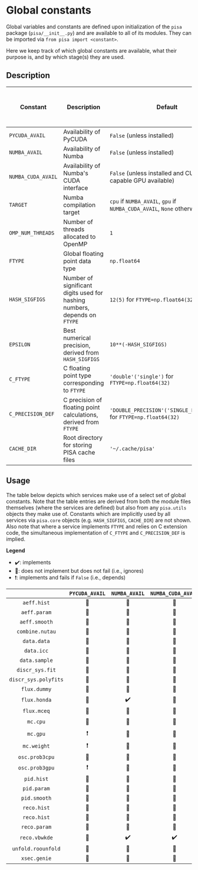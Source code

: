 # Global constants

Global variables and constants are defined upon initialization of the `pisa` package (`pisa/__init__.py`) and are available to all of its modules. They can be imported via `from pisa import <constant>`.

Here we keep track of which global constants are available, what their purpose is, and by which stage(s) they are used.

## Description

| Constant           | Description                                                                      | Default                                         | Overwritten by environment variables (priority indicated where necessary) |
| ---                | ---                                                                              | ---                                             | ---                |
| `PYCUDA_AVAIL`     | Availability of PyCUDA                                                           | `False` (unless installed)                      | |
| `NUMBA_AVAIL`      | Availability of Numba                                                            | `False` (unless installed)                      | |
| `NUMBA_CUDA_AVAIL` | Availability of Numba's CUDA interface                                           | `False` (unless installed and CUDA-capable GPU available)                      | |
| `TARGET`           | Numba compilation target                                                         | `cpu` if `NUMBA_AVAIL`, `gpu` if `NUMBA_CUDA_AVAIL`, `None` otherwise | `PISA_TARGET` |
| `OMP_NUM_THREADS`  | Number of threads allocated to OpenMP                                            | `1`                                             | `OMP_NUM_THREADS`                 |
| `FTYPE`            | Global floating point data type                                                  | `np.float64`                                    | `PISA_FTYPE`                      |
| `HASH_SIGFIGS`     | Number of significant digits used for hashing numbers, depends on `FTYPE`        | `12(5)` for `FTYPE=np.float64(32)`              | |
| `EPSILON`          | Best numerical precision, derived from `HASH_SIGFIGS`                            | `10**(-HASH_SIGFIGS)`                           | |
| `C_FTYPE`          | C floating point type corresponding to `FTYPE`                                   | `'double'('single')` for `FTYPE=np.float64(32)` | |
| `C_PRECISION_DEF`  | C precision of floating point calculations, derived from `FTYPE`                 | `'DOUBLE_PRECISION'('SINGLE_PRECISION')` for `FTYPE=np.float64(32)`       |                                   |
| `CACHE_DIR`        | Root directory for storing PISA cache files                                      | `'~/.cache/pisa'`                               | 1.`PISA_CACHE_DIR`, 2.`XDG_CACHE_HOME/pisa`|

## Usage
The table below depicts which services make use of a select set of global constants. Note that the table entries are derived from both the module files themselves (where the services are defined) but also from any `pisa.utils` objects they make use of. Constants which are implicitly used by all services via `pisa.core` objects (e.g. `HASH_SIGFIGS`, `CACHE_DIR`) are not shown. Also note that where a service implements `FTYPE` and relies on C extension code, the simultaneous implementation of `C_FTYPE` and `C_PRECISION_DEF` is implied.

**Legend**
- :heavy_check_mark:: implements
- :black_square_button:: does not implement but does not fail (i.e., ignores)
- :heavy_exclamation_mark:: implements and fails if `False` (i.e., depends)

| | `PYCUDA_AVAIL`  | `NUMBA_AVAIL` | `NUMBA_CUDA_AVAIL` | `OMP_NUM_THREADS` | `FTYPE` |
| :---:      | :---:             | :---:           | :---:                | :---:               | :---:     |
| `aeff.hist`    | :black_square_button: | :black_square_button: | :black_square_button: | :black_square_button: | :black_square_button: |
| `aeff.param`   | :black_square_button: | :black_square_button: | :black_square_button: | :black_square_button: | :black_square_button: |
| `aeff.smooth`  | :black_square_button: | :black_square_button: | :black_square_button: | :black_square_button: | :black_square_button: |
| `combine.nutau` | :black_square_button: | :black_square_button: | :black_square_button: | :black_square_button: | :black_square_button: |
| `data.data` | :black_square_button: | :black_square_button: | :black_square_button: | :black_square_button: | :black_square_button: |
| `data.icc` | :black_square_button: | :black_square_button: | :black_square_button: | :black_square_button: | :black_square_button: |
| `data.sample` | :black_square_button: | :black_square_button: | :black_square_button: | :black_square_button: | :black_square_button: |
| `discr_sys.fit` | :black_square_button: | :black_square_button: | :black_square_button: | :black_square_button: | :black_square_button: |
| `discr_sys.polyfits` | :black_square_button: | :black_square_button: | :black_square_button: | :black_square_button: | :black_square_button: |
| `flux.dummy` | :black_square_button: | :black_square_button: | :black_square_button: | :black_square_button: | :black_square_button: |
| `flux.honda` | :black_square_button: | :heavy_check_mark: | :black_square_button: | :black_square_button: | :black_square_button: |
| `flux.mceq` | :black_square_button: | :black_square_button: | :black_square_button: | :black_square_button: | :black_square_button: |
| `mc.cpu` | :black_square_button: | :black_square_button: | :black_square_button: | :black_square_button: | :heavy_check_mark: |
| `mc.gpu` | :heavy_exclamation_mark: | :black_square_button: | :black_square_button: | :black_square_button: | :heavy_check_mark: |
| `mc.weight` | :heavy_exclamation_mark: | :black_square_button: | :black_square_button: | :black_square_button: | :heavy_check_mark: |
| `osc.prob3cpu` | :black_square_button:    | :black_square_button: | :black_square_button: | :black_square_button: | :black_square_button: |
| `osc.prob3gpu` | :heavy_exclamation_mark: | :black_square_button: | :black_square_button: | :black_square_button: | :heavy_check_mark:    |
| `pid.hist`    | :black_square_button: | :black_square_button: | :black_square_button: | :black_square_button: | :black_square_button: |
| `pid.param`    | :black_square_button: | :black_square_button: | :black_square_button: | :black_square_button: | :black_square_button: |
| `pid.smooth`    | :black_square_button: | :black_square_button: | :black_square_button: | :black_square_button: | :black_square_button: |
| `reco.hist`    | :black_square_button: | :black_square_button: | :black_square_button: | :black_square_button: | :black_square_button: |
| `reco.hist`    | :black_square_button: | :black_square_button: | :black_square_button: | :black_square_button: | :black_square_button: |
| `reco.param`    | :black_square_button: | :black_square_button: | :black_square_button: | :black_square_button: | :black_square_button: |
| `reco.vbwkde`    | :black_square_button: | :heavy_check_mark: | :heavy_check_mark: | :heavy_check_mark: | :heavy_check_mark: |
| `unfold.roounfold`    | :black_square_button: | :black_square_button: | :black_square_button: | :black_square_button: | :black_square_button: |
| `xsec.genie`    | :black_square_button: | :black_square_button: | :black_square_button: | :black_square_button: | :black_square_button: |

